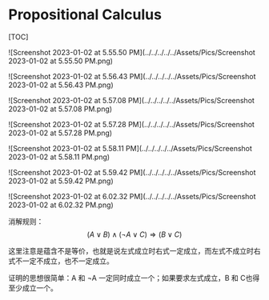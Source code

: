 # Propositional Calculus

[TOC]



![Screenshot 2023-01-02 at 5.55.50 PM](../../../../../Assets/Pics/Screenshot 2023-01-02 at 5.55.50 PM.png)

![Screenshot 2023-01-02 at 5.56.43 PM](../../../../../Assets/Pics/Screenshot 2023-01-02 at 5.56.43 PM.png)

![Screenshot 2023-01-02 at 5.57.08 PM](../../../../../Assets/Pics/Screenshot 2023-01-02 at 5.57.08 PM.png)

![Screenshot 2023-01-02 at 5.57.28 PM](../../../../../Assets/Pics/Screenshot 2023-01-02 at 5.57.28 PM.png)

![Screenshot 2023-01-02 at 5.58.11 PM](../../../../../Assets/Pics/Screenshot 2023-01-02 at 5.58.11 PM.png)

![Screenshot 2023-01-02 at 5.59.42 PM](../../../../../Assets/Pics/Screenshot 2023-01-02 at 5.59.42 PM.png)



![Screenshot 2023-01-02 at 6.02.32 PM](../../../../../Assets/Pics/Screenshot 2023-01-02 at 6.02.32 PM.png)

消解规则：  $$(A∨B)∧(¬A∨C)⇒(B∨C)$$

这里注意是蕴含不是等价，也就是说左式成立时右式一定成立，而左式不成立时右式不一定不成立，也不一定成立。

证明的思想很简单：A 和 ¬A 一定同时成立一个；如果要求左式成立，B 和 C也得至少成立一个。

